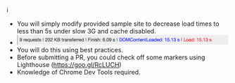 :information_source:
- You will simply modify provided sample site to decrease load times to less than 5s under slow 3G and cache disabled.
- ![baseline](load.png)
- You will do this using best practices.
- Before submitting a PR, you could check off some markers using Lighthouse (https://goo.gl/RcLUCH)
- Knowledge of Chrome Dev Tools required.
